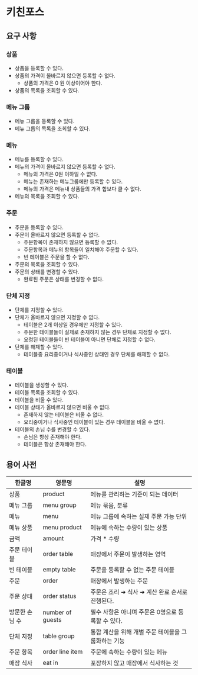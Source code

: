 # 키친포스

## 요구 사항

### 상품

* 상품을 등록할 수 있다.
* 상품의 가격이 올바르지 않으면 등록할 수 없다.
    * 상품의 가격은 0 원 이상이어야 한다.
* 상품의 목록을 조회할 수 있다.

### 메뉴 그룹

* 메뉴 그룹을 등록할 수 있다.
* 메뉴 그룹의 목록을 조회할 수 있다.

### 메뉴

* 메뉴를 등록할 수 있다.
* 메뉴의 가격이 올바르지 않으면 등록할 수 없다.
    * 메뉴의 가격은 0원 이하일 수 없다.
    * 메뉴는 존재하는 메뉴그룹에만 등록할 수 있다.
    * 메뉴의 가격은 메뉴내 상품들의 가격 합보다 클 수 없다.
* 메뉴의 목록을 조회할 수 있다.

### 주문

* 주문을 등록할 수 있다.
* 주문이 올바르지 않으면 등록할 수 없다.
    * 주문항목이 존재하지 않으면 등록할 수 없다.
    * 주문항목과 메뉴의 항목들이 일치해야 주문할 수 있다.
    * 빈 테이블은 주문을 할 수 없다.
* 주문의 목록을 조회할 수 있다.
* 주문의 상태를 변경할 수 있다.
    * 완료된 주문은 상태를 변경할 수 없다.

### 단체 지정
* 단체를 지정할 수 있다.
* 단체가 올바르지 않으면 지정할 수 없다.
    * 테이블은 2개 이상일 경우에만 지정할 수 있다.
    * 주문한 테이블들이 실제로 존재하지 않는 경우 단체로 지정할 수 없다.
    * 요청된 테이블들이 빈 테이블이 아니면 단체로 지정할 수 없다.
* 단체를 해제할 수 있다.
    * 테이블중 요리중이거나 식사중인 상태인 경우 단체를 해제할 수 없다.

### 테이블
* 테이블을 생성할 수 있다.
* 테이블 목록을 조회할 수 있다.
* 테이블을 비울 수 있다.
* 테이블 상태가 올바르지 않으면 비울 수 없다.
    * 존재하지 않는 테이블은 비울 수 없다.
    * 요리중이거나 식사중인 테이블이 있는 경우 테이블을 비울 수 없다.
* 테이블의 손님 수를 변경할 수 있다.
    * 손님은 항상 존재해야 한다.
    * 테이블은 항상 존재해야 한다.

## 용어 사전

| 한글명 | 영문명 | 설명 |
| --- | --- | --- |
| 상품 | product | 메뉴를 관리하는 기준이 되는 데이터 |
| 메뉴 그룹 | menu group | 메뉴 묶음, 분류 |
| 메뉴 | menu | 메뉴 그룹에 속하는 실제 주문 가능 단위 |
| 메뉴 상품 | menu product | 메뉴에 속하는 수량이 있는 상품 |
| 금액 | amount | 가격 * 수량 |
| 주문 테이블 | order table | 매장에서 주문이 발생하는 영역 |
| 빈 테이블 | empty table | 주문을 등록할 수 없는 주문 테이블 |
| 주문 | order | 매장에서 발생하는 주문 |
| 주문 상태 | order status | 주문은 조리 ➜ 식사 ➜ 계산 완료 순서로 진행된다. |
| 방문한 손님 수 | number of guests | 필수 사항은 아니며 주문은 0명으로 등록할 수 있다. |
| 단체 지정 | table group | 통합 계산을 위해 개별 주문 테이블을 그룹화하는 기능 |
| 주문 항목 | order line item | 주문에 속하는 수량이 있는 메뉴 |
| 매장 식사 | eat in | 포장하지 않고 매장에서 식사하는 것 |
